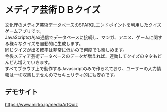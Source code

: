 # メディア芸術ＤＢクイズ
文化庁の<a href="https://mediag.bunka.go.jp/madb_lab/">メディア芸術データベース</a>のSPARQLエンドポイントを利用したクイズゲームアプリです。<br>
JavaScriptのAjax通信でデータベースに接続し、マンガ、アニメ、ゲームに関する様々なクイズを自動的に生成します。<br>
同じクイズが出る確率は非常に低いので何度でも楽しめます。<br>
今後メディア芸術データベースのデータが増えれば、連動してクイズのネタもどんどん増えていきます。<br>
すべてブラウザ上で動作するJavascriptのみで作られており、ユーザーの入力情報は一切収集しませんのでセキュリティ的にも安心です。<br>
## デモサイト
<a href="https://www.mirko.jp/mediaArtQuiz">https://www.mirko.jp/mediaArtQuiz</a>
